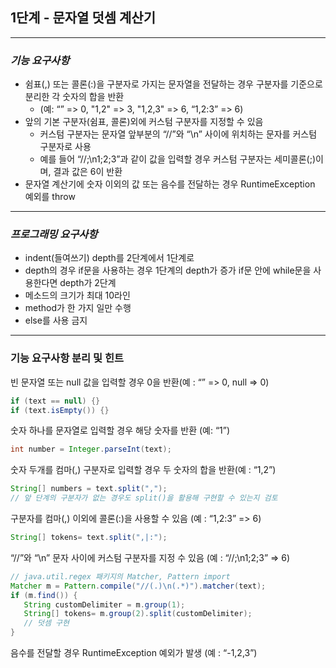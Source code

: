 ## 1단계 - 문자열 덧셈 계산기

---
### *기능 요구사항*
* 쉼표(,) 또는 콜론(:)을 구분자로 가지는 문자열을 전달하는 경우 구분자를 기준으로 분리한 각 숫자의 합을 반환 
  * (예: “” => 0, "1,2" => 3, "1,2,3" => 6, “1,2:3” => 6)
* 앞의 기본 구분자(쉼표, 콜론)외에 커스텀 구분자를 지정할 수 있음
  * 커스텀 구분자는 문자열 앞부분의 “//”와 “\n” 사이에 위치하는 문자를 커스텀 구분자로 사용
  * 예를 들어 “//;\n1;2;3”과 같이 값을 입력할 경우 커스텀 구분자는 세미콜론(;)이며, 결과 값은 6이 반환
* 문자열 계산기에 숫자 이외의 값 또는 음수를 전달하는 경우 RuntimeException 예외를 throw

---
### *프로그래밍 요구사항*
* indent(들여쓰기) depth를 2단계에서 1단계로
* depth의 경우 if문을 사용하는 경우 1단계의 depth가 증가 if문 안에 while문을 사용한다면 depth가 2단계
* 메소드의 크기가 최대 10라인
* method가 한 가지 일만 수행
* else를 사용 금지

---
### 기능 요구사항 분리 및 힌트
빈 문자열 또는 null 값을 입력할 경우 0을 반환(예 : “” => 0, null => 0)
```java
if (text == null) {}
if (text.isEmpty()) {}
```
   

숫자 하나를 문자열로 입력할 경우 해당 숫자를 반환 (예: “1”)
```java
int number = Integer.parseInt(text);
```   


숫자 두개를 컴마(,) 구분자로 입력할 경우 두 숫자의 합을 반환(예 : “1,2”)
```java
String[] numbers = text.split(",");
// 앞 단계의 구분자가 없는 경우도 split()을 활용해 구현할 수 있는지 검토
```


구분자를 컴마(,) 이외에 콜론(:)을 사용할 수 있음 (예 : “1,2:3” => 6)
```java
String[] tokens= text.split(",|:");
```


“//”와 “\n” 문자 사이에 커스텀 구분자를 지정 수 있음 (예 : “//;\n1;2;3” => 6)
```java
// java.util.regex 패키지의 Matcher, Pattern import
Matcher m = Pattern.compile("//(.)\n(.*)").matcher(text);
if (m.find()) {
   String customDelimiter = m.group(1);
   String[] tokens= m.group(2).split(customDelimiter);
   // 덧셈 구현
}
```


음수를 전달할 경우 RuntimeException 예외가 발생 (예 : “-1,2,3”)